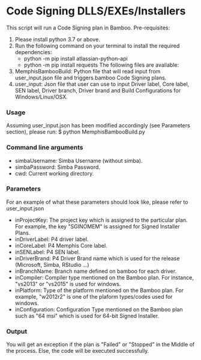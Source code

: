 # Code Signing DLLS/EXEs/Installers
This script will run a Code Signing plan in Bamboo.
Pre-requisites:
1. Please install python 3.7 or above.
2. Run the following command on your terminal to install the required dependencies:
   - python -m pip install atlassian-python-api
   - python -m pip install requests
The following files are available:
1. MemphisBambooBuild: Python file that will read input from user_input.json file and triggers bamboo Code Signing plans.
2. user_input: Json file that user can use to input Driver label, Core label, SEN label, Driver branch, Driver brand and Build Configurations for Windows/Linux/OSX.
### Usage
Assuming user_input.json has been modified accordingly (see Parameters section), please run:
$ python MemphisBambooBuild.py <simbaUsername> <simbaPassword> <cwd>
### Command line arguments
- simbaUsername: Simba Username (without simba\).
- simbaPassword: Simba Password.
- cwd: Current working directory.
<!--- Note: The User/Owner to whom the simba Username & Password belongs to should have the permissions to start a Signed Installer Code Signing Plans. --->
### Parameters
For an example of what these parameters should look like, please refer to user_input.json
- inProjectKey: The project key which is assigned to the particular plan. For example, the key "SGINOMEM" is assigned for Signed Installer Plans.
- inDriverLabel: P4 driver label.
- inCoreLabel: P4 Memphis Core label.
- inSENLabel: P4 SEN label.
- inDriverBrand: P4 Driver Brand name which is used for the release (Microsoft, Simba, RStudio ...)
- inBranchName: Branch name defined on bamboo for each driver.
- inCompiler: Compiler type mentioned on the Bamboo plan. For instance, "vs2013" or "vs2015" is used for windows.
- inPlatform: Type of the platform mentioned on the Bamboo plan. For example, "w2012r2" is one of the plaform types/codes used for windows.
- inConfiguration: Configuration Type mentioned on the Bamboo plan such as "64 msi" which is used for 64-bit Signed Installer. 
### Output
You will get an exception if the plan is "Failed" or "Stopped" in the Middle of the process.
Else, the code will be executed successfully.